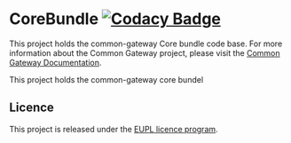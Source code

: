 # CoreBundle [![Codacy Badge](https://app.codacy.com/project/badge/Grade/b6de6f6071044e1783a145afa27f1829)](https://www.codacy.com/gh/CommonGateway/CoreBundle/dashboard?utm_source=github.com\&utm_medium=referral\&utm_content=CommonGateway/CoreBundle\&utm_campaign=Badge_Grade)

This project holds the common-gateway Core bundle code base. For more information about the Common Gateway project, please visit the [Common Gateway Documentation]().

This project holds the common-gateway core bundel

## Licence

This project is released under the [EUPL licence program](https://joinup.ec.europa.eu/collection/eupl/introduction-eupl-licence).

